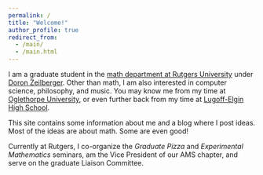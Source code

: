 ```yaml
---
permalink: /
title: "Welcome!"
author_profile: true
redirect_from: 
  - /main/
  - /main.html
---
```


I am a graduate student in the [math department at Rutgers
University](https://www.math.rutgers.edu/) under [Doron
Zeilberger](https://sites.math.rutgers.edu/~zeilberg/). Other than math, I am
also interested in computer science, philosophy, and music. You may know me
from my time at [Oglethorpe University](https://oglethorpe.edu/), or even
further back from my time at [Lugoff-Elgin High
School](https://www.kcsdschools.net/Domain/17).

This site contains some information about me and a blog where I post ideas.
Most of the ideas are about math. Some are even good!

Currently at Rutgers, I co-organize the *Graduate Pizza* and *Experimental
Mathematics* seminars, am the Vice President of our AMS chapter, and serve on
the graduate Liaison Committee.
